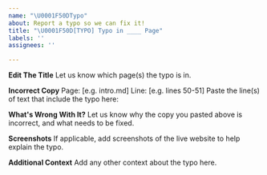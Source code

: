 ```yaml
---
name: "\U0001F50DTypo"
about: Report a typo so we can fix it!
title: "\U0001F50D[TYPO] Typo in ____ Page"
labels: ''
assignees: ''

---
```


**Edit The Title**
Let us know which page(s) the typo is in.

**Incorrect Copy**
Page: [e.g. intro.md]
Line: [e.g. lines 50-51]
Paste the line(s) of text that include the typo here: 

**What's Wrong With It?**
Let us know why the copy you pasted above is incorrect, and what needs to be fixed.

**Screenshots**
If applicable, add screenshots of the live website to help explain the typo.

**Additional Context**
Add any other context about the typo here.
